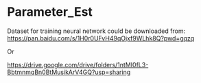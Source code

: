 # Parameter_Est
Dataset for training neural network could be downloaded from:
https://pan.baidu.com/s/1H0r0UFvH49qOjxf9WLhk8Q?pwd=gqzq 

Or

https://drive.google.com/drive/folders/1ntMI0fL3-BbtmnmqBn0BtMusikArV4GQ?usp=sharing
